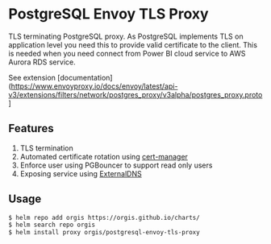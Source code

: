# PostgreSQL Envoy TLS Proxy

TLS terminating PostgreSQL proxy. As PostgreSQL implements TLS on application level you need this to provide valid certificate to the client. This is needed when you need connect from Power BI cloud service to AWS Aurora RDS service.

See extension [documentation](https://www.envoyproxy.io/docs/envoy/latest/api-v3/extensions/filters/network/postgres_proxy/v3alpha/postgres_proxy.proto]

## Features

1. TLS termination
2. Automated certificate rotation using [cert-manager](https://cert-manager.io/docs/)
3. Enforce user using PGBouncer to support read only users
4. Exposing service using [ExternalDNS](https://github.com/kubernetes-sigs/external-dns)

## Usage

```bash
$ helm repo add orgis https://orgis.github.io/charts/
$ helm search repo orgis
$ helm install proxy orgis/postgresql-envoy-tls-proxy
```
